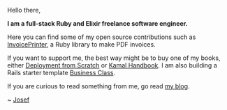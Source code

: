 Hello there,

**I am a full-stack Ruby and Elixir freelance software engineer.**

Here you can find some of my open source contributions such as [InvoicePrinter](https://github.com/strzibny/invoice_printer), a Ruby library to make PDF invoices. 

If you want to support me, the best way might be to buy one of my books, either [Deployment from Scratch](https://deploymentfromscratch.com/) or [Kamal Handbook](https://kamalmanual.com/handbook/). I am also building a Rails starter template [Business Class](https://businessclasskit.com/).

If you are curious to read something from me, go read [my blog](https://nts.strzibny.name/).

~ [Josef](https://strzibny.name)


